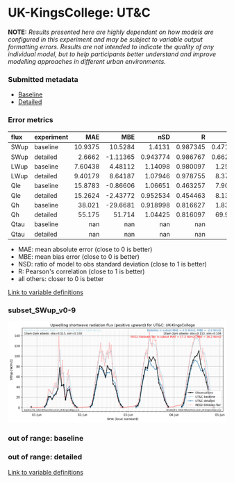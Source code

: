 # UK-KingsCollege: UT&C

**NOTE:** *Results presented here are highly dependent on how models are configured in this experiment and may be subject to variable output formatting errors. Results are not intended to indicate the quality of any individual model, but to help participants better understand and improve modelling approaches in different urban environments.*

### Submitted metadata

- [Baseline](UT&C_UK-KingsCollege_baseline_attrs.md)
- [Detailed](UT&C_UK-KingsCollege_detailed_attrs.md)

### Error metrics

| flux   | experiment   |       MAE |       MBE |        nSD |          R |        5th |      95th |      RMSE |      cRMSE |      AMBE |       1-nSD |         1-R |   nSkewness |   nKurtosis |     Overlap |
|:-------|:-------------|----------:|----------:|-----------:|-----------:|-----------:|----------:|----------:|-----------:|----------:|------------:|------------:|------------:|------------:|------------:|
| SWup   | baseline     |  10.9375  |  10.5284  |   1.4131   |   0.987345 |   0.471203 |  29.4187  |  15.0273  |   0.454335 |  10.5284  |   0.413102  |   0.0126549 |    0.140895 |    0.886231 |   0.140302  |
| SWup   | detailed     |   2.6662  |  -1.11365 |   0.943774 |   0.986767 |   0.662402 |   5.15172 |   4.11264 |   0.167749 |   1.11365 |   0.0562274 |   0.0132332 |    0.107454 |    0.705981 |   0.0973915 |
| LWup   | baseline     |   7.60438 |   4.48112 |   1.14098  |   0.980097 |   1.25973  |  19.9416  |  10.6785  |   0.255526 |   4.48112 |   0.14098   |   0.0199031 |    0.259623 |    0.350342 |   0.0647531 |
| LWup   | detailed     |   9.40179 |   8.64187 |   1.07946  |   0.978755 |   8.37253  |  19.5104  |  12.2377  |   0.228426 |   8.64187 |   0.0794567 |   0.0212446 |    0.285886 |    0.402508 |   0.0976613 |
| Qle    | baseline     |  15.8783  |  -0.86606 |   1.06651  |   0.463257 |   7.90737  |   2.07488 |  23.1249  |   1.07206  |   0.86606 |   0.0665086 |   0.536743  |    1.07284  |    1.93134  |   0.290954  |
| Qle    | detailed     |  15.2624  |  -2.43772 |   0.952534 |   0.454463 |   8.13809  |   5.54453 |  22.1333  |   1.02056  |   2.43772 |   0.0474658 |   0.545537  |    1.29189  |    2.56726  |   0.282303  |
| Qh     | baseline     |  38.021   | -29.6681  |   0.918998 |   0.816627 |   1.83366  |  24.4757  |  48.5457  |   0.586173 |  29.6681  |   0.0810041 |   0.183373  |    0.472081 |    0.76461  |   0.368405  |
| Qh     | detailed     |  55.175   |  51.714   |   1.04425  |   0.816097 |  69.9048   |  77.9257  |  65.827   |   0.621321 |  51.714   |   0.0442493 |   0.183903  |    0.384179 |    0.539202 |   0.569029  |
| Qtau   | baseline     | nan       | nan       | nan        | nan        | nan        | nan       | nan       | nan        | nan       | nan         | nan         |  nan        |  nan        | nan         |
| Qtau   | detailed     | nan       | nan       | nan        | nan        | nan        | nan       | nan       | nan        | nan       | nan         | nan         |  nan        |  nan        | nan         |

 - MAE: mean absolute error (close to 0 is better)
 - MBE: mean bias error (close to 0 is better)
 - NSD: ratio of model to obs standard deviation (close to 1 is better)
 - R: Pearson's correlation (close to 1 is better)
 - all others: closer to 0 is better

[Link to variable definitions](../modelattrs/variable_definitions.md)

### <a name="subset_swup_v0-9"></a>subset_SWup_v0-9
[![UT&C_UK-KingsCollege_subset_SWup_v0-9.png](UT&C_UK-KingsCollege_subset_SWup_v0-9.png)](UT&C_UK-KingsCollege_subset_SWup_v0-9.png)

### out of range: baseline


### out of range: detailed



[Link to variable definitions](../modelattrs/variable_definitions.md)

